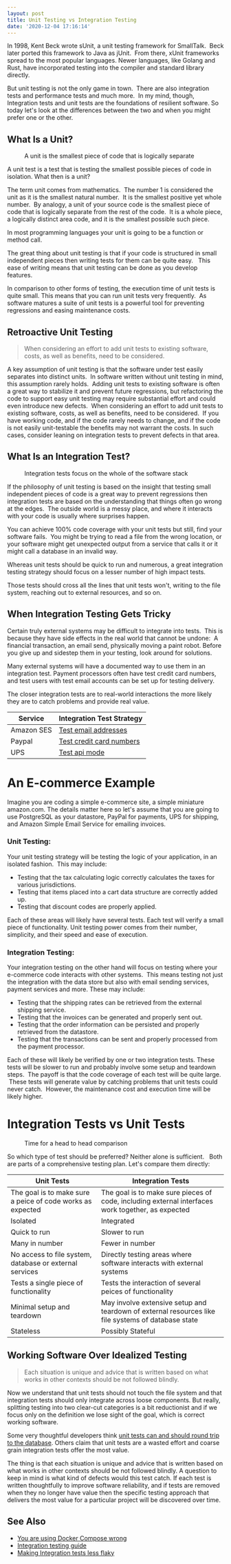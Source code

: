 ```yaml
---
layout: post
title: Unit Testing vs Integration Testing
date: '2020-12-04 17:16:14'
---
```


In 1998, Kent Beck wrote sUnit, a unit testing framework for SmallTalk. &nbsp;Beck later ported this framework to Java as jUnit. &nbsp;From there, xUnit frameworks spread to the most popular languages. Newer languages, like Golang and Rust, have incorporated testing into the compiler and standard library directly.

But unit testing is not the only game in town. &nbsp;There are also integration tests and performance tests and much more. &nbsp;In my mind, though, Integration tests and unit tests are the foundations of resilient software. So today let's look at the differences between the two and when you might prefer one or the other.

## What Is a Unit?
<figure class="kg-card kg-image-card kg-card-hascaption"><img src="/content/images/2020/11/Screen-Shot-2020-11-27-at-11.06.16-AM.png" class="kg-image" alt srcset="/content/images/size/w600/2020/11/Screen-Shot-2020-11-27-at-11.06.16-AM.png 600w, /content/images/size/w1000/2020/11/Screen-Shot-2020-11-27-at-11.06.16-AM.png 1000w, /content/images/2020/11/Screen-Shot-2020-11-27-at-11.06.16-AM.png 1034w" sizes="(min-width: 720px) 720px"><figcaption>A unit is the smallest piece of code that is logically separate </figcaption></figure>

A unit test is a test that is testing the smallest possible pieces of code in isolation. What then is a unit? &nbsp;

The term unit comes from mathematics. &nbsp;The number 1 is considered the unit as it is the smallest natural number. &nbsp;It is the smallest positive yet whole number. &nbsp;By analogy, a unit of your source code is the smallest piece of code that is logically separate from the rest of the code. &nbsp;It is a whole piece, a logically distinct area code, and it is the smallest possible such piece.

In most programming languages your unit is going to be a function or method call.

The great thing about unit testing is that if your code is structured in small independent pieces then writing tests for them can be quite easy. &nbsp; This ease of writing means that unit testing can be done as you develop features.

In comparison to other forms of testing, the execution time of unit tests is quite small. This means that you can run unit tests very frequently. &nbsp;As software matures a suite of unit tests is a powerful tool for preventing regressions and easing maintenance costs.

## Retroactive Unit Testing

> When considering an effort to add unit tests to existing software, costs, as well as benefits, need to be considered.

A key assumption of unit testing is that the software under test easily separates into distinct units. &nbsp;In software written without unit testing in mind, this assumption rarely holds. &nbsp;Adding unit tests to existing software is often a great way to stabilize it and prevent future regressions, but refactoring the code to support easy unit testing may require substantial effort and could even introduce new defects. &nbsp;When considering an effort to add unit tests to existing software, costs, as well as benefits, need to be considered. &nbsp;If you have working code, and if the code rarely needs to change, and if the code is not easily unit-testable the benefits may not warrant the costs. In such cases, consider leaning on integration tests to prevent defects in that area.

## What Is an Integration Test?
<figure class="kg-card kg-image-card kg-card-hascaption"><img src="/content/images/2020/11/Screen-Shot-2020-11-27-at-11.40.01-AM.png" class="kg-image" alt srcset="/content/images/size/w600/2020/11/Screen-Shot-2020-11-27-at-11.40.01-AM.png 600w, /content/images/size/w1000/2020/11/Screen-Shot-2020-11-27-at-11.40.01-AM.png 1000w, /content/images/2020/11/Screen-Shot-2020-11-27-at-11.40.01-AM.png 1036w" sizes="(min-width: 720px) 720px"><figcaption>Integration tests focus on the whole of the software stack</figcaption></figure>

If the philosophy of unit testing is based on the insight that testing small independent pieces of code is a great way to prevent regressions then integration tests are based on the understanding that things often go wrong at the edges. &nbsp;The outside world is a messy place, and where it interacts with your code is usually where surprises happen.

You can achieve 100% code coverage with your unit tests but still, find your software fails. &nbsp;You might be trying to read a file from the wrong location, or your software might get unexpected output from a service that calls it or it might call a database in an invalid way.

Whereas unit tests should be quick to run and numerous, a great integration testing strategy should focus on a lesser number of high impact tests.

Those tests should cross all the lines that unit tests won't, writing to the file system, reaching out to external resources, and so on.

## When Integration Testing Gets Tricky

Certain truly external systems may be difficult to integrate into tests. &nbsp;This is because they have side effects in the real world that cannot be undone: &nbsp;A financial transaction, an email send, physically moving a paint robot. Before you give up and sidestep them in your testing, look around for solutions. &nbsp;

Many external systems will have a documented way to use them in an integration test. Payment processors often have test credit card numbers, and test users with test email accounts can be set up for testing delivery. &nbsp;

The closer integration tests are to real-world interactions the more likely they are to catch problems and provide real value.

<!--kg-card-begin: html-->

| Service | Integration Test Strategy |
| --- | --- |
| Amazon SES | [Test email addresses](https://docs.aws.amazon.com/ses/latest/DeveloperGuide/send-email-simulator.html) |
| Paypal | [Test credit card numbers](https://developer.paypal.com/docs/payflow/payflow-pro/payflow-pro-testing/) |
| UPS | [Test api mode](https://www.ups.com/us/en/help-center/sri/developer-instruct.page) |

<!--kg-card-end: html-->
# An E-commerce Example

Imagine you are coding a simple e-commerce site, a simple miniature amazon.com. The details matter here so let's assume that you are going to use PostgreSQL as your datastore, PayPal for payments, UPS for shipping, and Amazon Simple Email Service for emailing invoices. &nbsp;

### Unit Testing:

Your unit testing strategy will be testing the logic of your application, in an isolated fashion. &nbsp;This may include:

- Testing that the tax calculating logic correctly calculates the taxes for various jurisdictions. &nbsp; 
- Testing that items placed into a cart data structure are correctly added up.
- Testing that discount codes are properly applied.

Each of these areas will likely have several tests. Each test will verify a small piece of functionality. Unit testing power comes from their number, simplicity, and their speed and ease of execution.

### Integration Testing:

Your integration testing on the other hand will focus on testing where your e-commerce code interacts with other systems. &nbsp;This means testing not just the integration with the data store but also with email sending services, payment services and more. These may include:

- Testing that the shipping rates can be retrieved from the external shipping service.
- Testing that the invoices can be generated and properly sent out.
- Testing that the order information can be persisted and properly retrieved from the datastore.
- Testing that the transactions can be sent and properly processed from the payment processor.

Each of these will likely be verified by one or two integration tests. These tests will be slower to run and probably involve some setup and teardown steps. &nbsp;The payoff is that the code coverage of each test will be quite large. &nbsp;These tests will generate value by catching problems that unit tests could never catch. &nbsp;However, the maintenance cost and execution time will be likely higher.

# Integration Tests vs Unit Tests
<figure class="kg-card kg-image-card kg-card-hascaption"><img src="/content/images/2020/11/Screen-Shot-2020-11-27-at-11.44.36-AM-1.png" class="kg-image" alt srcset="/content/images/size/w600/2020/11/Screen-Shot-2020-11-27-at-11.44.36-AM-1.png 600w, /content/images/size/w1000/2020/11/Screen-Shot-2020-11-27-at-11.44.36-AM-1.png 1000w, /content/images/size/w1600/2020/11/Screen-Shot-2020-11-27-at-11.44.36-AM-1.png 1600w, /content/images/2020/11/Screen-Shot-2020-11-27-at-11.44.36-AM-1.png 2020w" sizes="(min-width: 720px) 720px"><figcaption>Time for a head to head comparison</figcaption></figure>

So which type of test should be preferred? Neither alone is sufficient. &nbsp; Both are parts of a comprehensive testing plan. Let's compare them directly:

<!--kg-card-begin: html-->

| Unit Tests | Integration Tests |
| --- | --- |
| The goal is to make sure a peice of code works as expected | The goal is to make sure pieces of code, including external interfaces work together, as expected |
| Isolated | Integrated |
| Quick to run | Slower to run |
| Many in number | Fewer in number |
| No access to file system, database or external services | Directly testing areas where software interacts with external systems |
| Tests a single piece of functionality | Tests the interaction of several peices of functionality |
| Minimal setup and teardown | May involve extensive setup and teardown of external resources like file systems of database state |
| Stateless | Possibly Stateful |

<!--kg-card-end: html-->
## Working Software Over Idealized Testing

> Each situation is unique and advice that is written based on what works in other contexts should be not followed blindly.

Now we understand that unit tests should not touch the file system and that integration tests should only integrate across loose components. But really, splitting testing into two clear-cut categories is a bit reductionist and if we focus only on the definition we lose sight of the goal, which is correct working software.

Some very thoughtful developers think [unit tests can and should round trip to the database](https://dhh.dk/2014/tdd-is-dead-long-live-testing.html). Others claim that unit tests are a wasted effort and coarse grain integration tests offer the most value.

The thing is that each situation is unique and advice that is written based on what works in other contexts should be not followed blindly. A question to keep in mind is what kind of defects would this test catch. If each test is written thoughtfully to improve software reliability, and if tests are removed when they no longer have value then the specific testing approach that delivers the most value for a particular project will be discovered over time.

## See Also

- [You are using Docker Compose wrong](/youre-using-docker-compose-wrong/)
- [Integration testing guide](https://docs.earthly.dev/guides/integration)
- [Making Integration tests less flaky](https://dev.to/adamgordonbell/how-to-make-integration-tests-less-flaky-bel)
